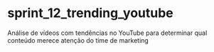 # sprint_12_trending_youtube
Análise  de vídeos com tendências no YouTube para determinar qual conteúdo merece atenção do time de marketing
